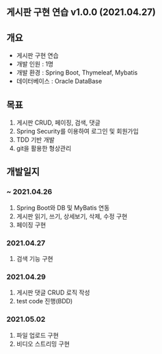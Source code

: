 ## 게시판 구현 연습 v1.0.0 (2021.04.27)


## 개요

 * 게시판 구현 연습
 * 개발 인원 : 1명
 * 개발 환경 : Spring Boot, Thymeleaf, Mybatis
 * 데이터베이스 : Oracle DataBase


## 목표

 1. 게시판 CRUD, 페이징, 검색, 댓글
 2. Spring Security를 이용하여 로그인 및 회원가입
 3. TDD 기반 개발
 4. git을 활용한 형상관리

## 개발일지


### ~ 2021.04.26
 1. Spring Boot와 DB 및 MyBatis 연동
 2. 게시판 읽기, 쓰기, 상세보기, 삭제, 수정 구현
 3. 페이징 구현 

### 2021.04.27
 1. 검색 기능 구현

### 2021.04.29
 1. 게시판 댓글 CRUD 로직 작성
 2. test code 진행(BDD)

### 2021.05.02
 1. 파일 업로드 구현
 2. 비디오 스트리밍 구현

